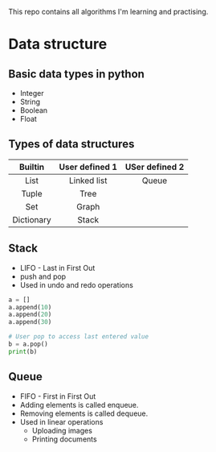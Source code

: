 This repo contains all algorithms I'm learning and practising.
# Data structure
## Basic data types in python
- Integer
- String
- Boolean
- Float
## Types of data structures
Builtin | User defined 1 | USer defined 2 
:---:|:---:|:-----:
List | Linked list | Queue
Tuple | Tree | 
Set | Graph | 
Dictionary | Stack 

## Stack
- LIFO - Last in First Out
- push and pop
- Used in undo and redo operations

```python
a = []
a.append(10)
a.append(20)
a.append(30)

# User pop to access last entered value
b = a.pop()
print(b)
```

## Queue
- FIFO - First in First Out
- Adding elements is called enqueue.
- Removing elements is called dequeue.
- Used in linear operations
	- Uploading images
	- Printing documents